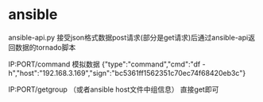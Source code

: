 ansible
=======
ansible-api.py 接受json格式数据post请求(部分是get请求)后通过ansible-api返回数据的tornado脚本


IP:PORT/command
模拟数据 {"type":"command","cmd":"df  -h","host":"192.168.3.169","sign":"bc5361ff1562351c70ec74f68420eb3c"}

IP:PORT/getgroup （或者ansible host文件中组信息）
直接get即可

